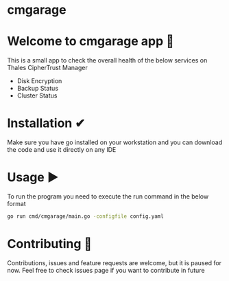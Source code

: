 # cmgarage
# Welcome to cmgarage app 👋
This is a small app to check the overall health of the below services on Thales CipherTrust Manager
- Disk Encryption
- Backup Status
- Cluster Status

# Installation ✔
Make sure you have go installed on your workstation and you can download the code and use it directly on any IDE

# Usage ▶
To run the program you need to execute the run command in the below format
```bash
go run cmd/cmgarage/main.go -configfile config.yaml
```

# Contributing 🤝
Contributions, issues and feature requests are welcome, but it is paused for now.
Feel free to check issues page if you want to contribute in future
